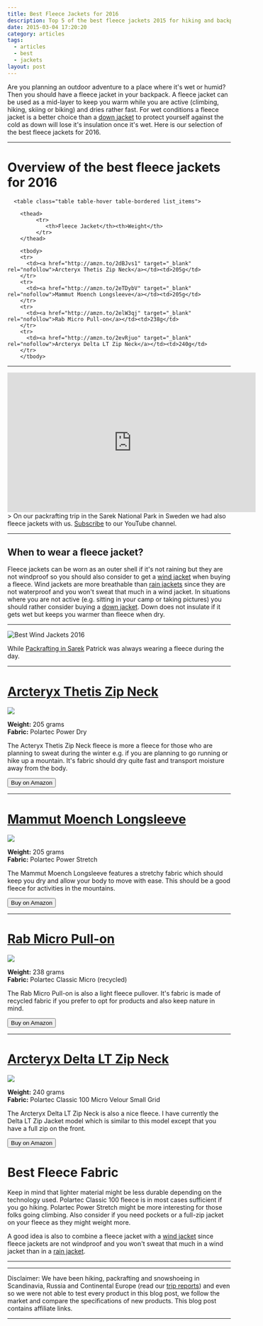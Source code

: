 ```yaml
---
title: Best Fleece Jackets for 2016
description: Top 5 of the best fleece jackets 2015 for hiking and backpacking
date: 2015-03-04 17:20:20
category: articles
tags:
  - articles
  - best
  - jackets
layout: post
---
```

Are you planning an outdoor adventure to a place where it's wet or humid? Then you should have a fleece jacket in your backpack. A fleece jacket can be used as a mid-layer to keep you warm while you are active (climbing, hiking, skiing or biking) and dries rather fast. For wet conditions a fleece jacket is a better choice than a [down jacket][1] to protect yourself against the cold as down will lose it's insulation once it's wet. Here is our selection of the best fleece jackets for 2016.

---

# Overview of the best fleece jackets for 2016

<div class="table-responsive">

      <table class="table table-hover table-bordered list_items">

        <thead>
             <tr>
                <th>Fleece Jacket</th><th>Weight</th>
             </tr>
        </thead>

        <tbody>
        <tr>
          <td><a href="http://amzn.to/2dBJvs1" target="_blank" rel="nofollow">Arcteryx Thetis Zip Neck</a></td><td>205g</td>
        </tr>
        <tr>
          <td><a href="http://amzn.to/2eTDybV" target="_blank" rel="nofollow">Mammut Moench Longsleeve</a></td><td>205g</td>
        </tr>
        <tr>
          <td><a href="http://amzn.to/2elW3qj" target="_blank" rel="nofollow">Rab Micro Pull-on</a></td><td>238g</td>
        </tr>
        <tr>
          <td><a href="http://amzn.to/2evRjuo" target="_blank" rel="nofollow">Arcteryx Delta LT Zip Neck</a></td><td>240g</td>
        </tr>
        </tbody>
  </table>
</div>

<!--more-->

<hr>

<iframe width="560" height="315" src="https://www.youtube.com/embed/7c0tlmtpsps" frameborder="0" allowfullscreen></iframe>
> On our packrafting trip in the Sarek National Park in Sweden we had also fleece jackets with us. <a href="https://www.youtube.com/channel/UCnO9Q_m9EaOCrHmmQIBVBNw?sub_confirmation=1" rel="nofollow">Subscribe</a> to our YouTube channel.

---

## When to wear a fleece jacket?
Fleece jackets can be worn as an outer shell if it's not raining but they are not windproof so you should also consider to get a [wind jacket][8] when buying a fleece. Wind jackets are more breathable than [rain jackets][9] since they are not waterproof and you won't sweat that much in a wind jacket. In situations where you are not active (e.g. sitting in your camp or taking pictures) you should rather consider buying a [down jacket][10]. Down does not insulate if it gets wet but keeps you warmer than fleece when dry.

<hr>

![][image-1]

While [Packrafting in Sarek][7] Patrick was always wearing a fleece during the day.

<hr>

<h1><a href="http://www.amazon.com/gp/product/B00GW7XOMQ/ref=as_li_tl?ie=UTF8&camp=1789&creative=9325&creativeASIN=B00GW7XOMQ&linkCode=as2&tag=hikeve-20&linkId=KYPIGZUYHRQY4JNT" rel="nofollow" target="_blank">Arcteryx Thetis Zip Neck</a></h1>

<a href="http://www.amazon.com/gp/product/B00GW7XOMQ/ref=as_li_tl?ie=UTF8&camp=1789&creative=9325&creativeASIN=B00GW7XOMQ&linkCode=as2&tag=hikeve-20&linkId=KYPIGZUYHRQY4JNT"><img border="0" src="http://ws-na.amazon-adsystem.com/widgets/q?_encoding=UTF8&ASIN=B00GW7XOMQ&Format=_SL250_&ID=AsinImage&MarketPlace=US&ServiceVersion=20070822&WS=1&tag=hikeve-20" ></a><img src="http://ir-na.amazon-adsystem.com/e/ir?t=hikeve-20&l=as2&o=1&a=B00GW7XOMQ" width="1" height="1" border="0" alt="" style="border:none !important; margin:0px !important;" />

**Weight:** 205 grams  
**Fabric:** Polartec Power Dry  

The Acteryx Thetis Zip Neck fleece is more a fleece for those who are planning to sweat during the winter e.g. if you are planning to go running or hike up a mountain. It's fabric should dry quite fast and transport moisture away from the body.

<a href="http://www.amazon.com/gp/product/B00GW7XOMQ/ref=as_li_tl?ie=UTF8&camp=1789&creative=9325&creativeASIN=B00GW7XOMQ&linkCode=as2&tag=hikeve-20&linkId=KYPIGZUYHRQY4JNT" rel="nofollow"><button class="btn btn-danger">Buy on Amazon</button></a>

---

<h1><a href="http://www.amazon.com/gp/product/B005JWKXC4/ref=as_li_tl?ie=UTF8&camp=1789&creative=9325&creativeASIN=B005JWKXC4&linkCode=as2&tag=hikeve-20&linkId=AM7UMWDALROAZGHE" rel="nofollow" target="_blank">Mammut Moench Longsleeve</a></h1>

<a href="http://www.amazon.com/gp/product/B005JWKXC4/ref=as_li_tl?ie=UTF8&camp=1789&creative=9325&creativeASIN=B005JWKXC4&linkCode=as2&tag=hikeve-20&linkId=AM7UMWDALROAZGHE"><img border="0" src="http://ws-na.amazon-adsystem.com/widgets/q?_encoding=UTF8&ASIN=B005JWKXC4&Format=_SL250_&ID=AsinImage&MarketPlace=US&ServiceVersion=20070822&WS=1&tag=hikeve-20" ></a><img src="http://ir-na.amazon-adsystem.com/e/ir?t=hikeve-20&l=as2&o=1&a=B005JWKXC4" width="1" height="1" border="0" alt="" style="border:none !important; margin:0px !important;" />

**Weight:** 205 grams  
**Fabric:** Polartec Power Stretch  

The Mammut Moench Longsleeve features a stretchy fabric which should keep you dry and allow your body to move with ease. This should be a good fleece for activities in the mountains.

<a href="http://www.amazon.com/gp/product/B005JWKXC4/ref=as_li_tl?ie=UTF8&camp=1789&creative=9325&creativeASIN=B005JWKXC4&linkCode=as2&tag=hikeve-20&linkId=AM7UMWDALROAZGHE" rel="nofollow"><button class="btn btn-danger">Buy on Amazon</button></a>

---

<h1><a href="http://www.amazon.com/gp/product/B00MVV2BDK/ref=as_li_tl?ie=UTF8&camp=1789&creative=9325&creativeASIN=B00MVV2BDK&linkCode=as2&tag=hikeve-20&linkId=O35AIPYX5EH2BEVJ" rel="nofollow" target="_blank">Rab Micro Pull-on</a></h1>

<a  href="http://www.amazon.com/gp/product/B00MVV2BDK/ref=as_li_tl?ie=UTF8&camp=1789&creative=9325&creativeASIN=B00MVV2BDK&linkCode=as2&tag=hikeve-20&linkId=O35AIPYX5EH2BEVJ"><img border="0" src="http://ws-na.amazon-adsystem.com/widgets/q?_encoding=UTF8&ASIN=B00MVV2BDK&Format=_SL250_&ID=AsinImage&MarketPlace=US&ServiceVersion=20070822&WS=1&tag=hikeve-20" ></a><img src="http://ir-na.amazon-adsystem.com/e/ir?t=hikeve-20&l=as2&o=1&a=B00MVV2BDK" width="1" height="1" border="0" alt="" style="border:none !important; margin:0px !important;" />

**Weight:** 238 grams  
**Fabric:** Polartec Classic Micro (recycled)  

The Rab Micro Pull-on is also a light fleece pullover. It's fabric is made of recycled fabric if you prefer to opt for products and also keep nature in mind.

<a href="http://www.amazon.com/gp/product/B00MVV2BDK/ref=as_li_tl?ie=UTF8&camp=1789&creative=9325&creativeASIN=B00MVV2BDK&linkCode=as2&tag=hikeve-20&linkId=O35AIPYX5EH2BEVJ" rel="nofollow"><button class="btn btn-danger">Buy on Amazon</button></a>

---

<h1><a href="http://www.amazon.com/gp/product/B00GW7ZQG8/ref=as_li_tl?ie=UTF8&camp=1789&creative=9325&creativeASIN=B00GW7ZQG8&linkCode=as2&tag=hikeve-20&linkId=TWGUKPE3JX4IKWXK" rel="nofollow" target="_blank">Arcteryx Delta LT Zip Neck</a></h1>

<a href="http://www.amazon.com/gp/product/B00GW7ZQG8/ref=as_li_tl?ie=UTF8&camp=1789&creative=9325&creativeASIN=B00GW7ZQG8&linkCode=as2&tag=hikeve-20&linkId=TWGUKPE3JX4IKWXK"><img border="0" src="http://ws-na.amazon-adsystem.com/widgets/q?_encoding=UTF8&ASIN=B00GW7ZQG8&Format=_SL250_&ID=AsinImage&MarketPlace=US&ServiceVersion=20070822&WS=1&tag=hikeve-20" ></a><img src="http://ir-na.amazon-adsystem.com/e/ir?t=hikeve-20&l=as2&o=1&a=B00GW7ZQG8" width="1" height="1" border="0" alt="" style="border:none !important; margin:0px !important;" />

**Weight:** 240 grams  
**Fabric:** Polartec Classic 100 Micro Velour Small Grid  

The Arcteryx Delta LT Zip Neck is also a nice fleece. I have currently the Delta LT Zip Jacket model which is similar to this model except that you have a full zip on the front.

<a href="http://www.amazon.com/gp/product/B00GW7ZQG8/ref=as_li_tl?ie=UTF8&camp=1789&creative=9325&creativeASIN=B00GW7ZQG8&linkCode=as2&tag=hikeve-20&linkId=TWGUKPE3JX4IKWXK" rel="nofollow"><button class="btn btn-danger">Buy on Amazon</button></a>



# Best Fleece Fabric
Keep in mind that lighter material might be less durable depending on the technology used. Polartec Classic 100 fleece is in most cases sufficient if you go hiking. Polartec Power Stretch might be more interesting for those folks going climbing. Also consider if you need pockets or a full-zip jacket on your fleece as they might weight more.

A good idea is also to combine a fleece jacket with a [wind jacket][11] since fleece jackets are not windproof and you won't sweat that much in a wind jacket than in a [rain jacket][12].

---

<script type="text/javascript">
amzn_assoc_placement = "adunit0";
amzn_assoc_search_bar = "false";
amzn_assoc_tracking_id = "hikeve-20";
amzn_assoc_search_bar_position = "bottom";
amzn_assoc_ad_mode = "search";
amzn_assoc_ad_type = "smart";
amzn_assoc_marketplace = "amazon";
amzn_assoc_region = "US";
amzn_assoc_title = "Amazon Search Results";
amzn_assoc_default_search_phrase = "arcteryx Fleece Jackets";
amzn_assoc_default_category = "All";
amzn_assoc_linkid = "e591c20a2231d99e36c0a9786ecb9ae1";
</script>
<script src="//z-na.amazon-adsystem.com/widgets/onejs?MarketPlace=US"></script>

---

Disclaimer: We have been hiking, packrafting and snowshoeing in Scandinavia, Russia and Continental Europe (read our [trip reports](http://www.hikeventures.com/destinations/)) and even so we were not able to test every product in this blog post, we follow the market and compare the specifications of new products. This blog post contains affiliate links.

---

[1]:	http://www.hikeventures.com/best-down-jackets/
[7]:	http://hikeventures.com/hiking-and-packrafting-in-sarek-day-1/ "Packrafting in Sarek"
[8]:	http://www.hikeventures.com/best-windjackets/ "Wind Jackets"
[9]:	http://www.hikeventures.com/best-rain-jackets/
[10]:	http://www.hikeventures.com/best-down-jackets/ "Down Jackets"
[11]:	http://www.hikeventures.com/best-windjackets/ "wind jackets"
[12]:	http://www.hikeventures.com/best-rain-jackets/

[image-1]:	https://c2.staticflickr.com/8/7392/9596207069_e56577d034_o.jpg "Best Wind Jackets 2016"
